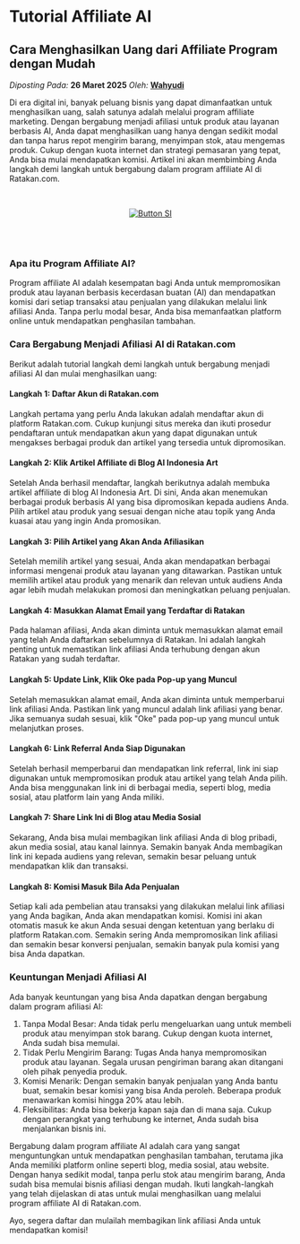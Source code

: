 # Tutorial Affiliate AI

## Cara Menghasilkan Uang dari Affiliate Program dengan Mudah

_Diposting Pada:_ **26 Maret 2025**
_Oleh:_  [**Wahyudi**](../author/wahyudi.html)

Di era digital ini, banyak peluang bisnis yang dapat dimanfaatkan untuk menghasilkan uang, salah satunya adalah melalui program affiliate marketing. Dengan bergabung menjadi afiliasi untuk produk atau layanan berbasis AI, Anda dapat menghasilkan uang hanya dengan sedikit modal dan tanpa harus repot mengirim barang, menyimpan stok, atau mengemas produk. Cukup dengan kuota internet dan strategi pemasaran yang tepat, Anda bisa mulai mendapatkan komisi. Artikel ini akan membimbing Anda langkah demi langkah untuk bergabung dalam program affiliate AI di Ratakan.com.

<br>

<div align = center>
    
[![Button SI]][Link SI]

<br>
<br>
</div>

### Apa itu Program Affiliate AI?

Program affiliate AI adalah kesempatan bagi Anda untuk mempromosikan produk atau layanan berbasis kecerdasan buatan (AI) dan mendapatkan komisi dari setiap transaksi atau penjualan yang dilakukan melalui link afiliasi Anda. Tanpa perlu modal besar, Anda bisa memanfaatkan platform online untuk mendapatkan penghasilan tambahan.

### Cara Bergabung Menjadi Afiliasi AI di Ratakan.com

Berikut adalah tutorial langkah demi langkah untuk bergabung menjadi afiliasi AI dan mulai menghasilkan uang:

#### Langkah 1: Daftar Akun di Ratakan.com

Langkah pertama yang perlu Anda lakukan adalah mendaftar akun di platform Ratakan.com. Cukup kunjungi situs mereka dan ikuti prosedur pendaftaran untuk mendapatkan akun yang dapat digunakan untuk mengakses berbagai produk dan artikel yang tersedia untuk dipromosikan.

#### Langkah 2: Klik Artikel Affiliate di Blog AI Indonesia Art

Setelah Anda berhasil mendaftar, langkah berikutnya adalah membuka artikel affiliate di blog AI Indonesia Art. Di sini, Anda akan menemukan berbagai produk berbasis AI yang bisa dipromosikan kepada audiens Anda. Pilih artikel atau produk yang sesuai dengan niche atau topik yang Anda kuasai atau yang ingin Anda promosikan.

#### Langkah 3: Pilih Artikel yang Akan Anda Afiliasikan

Setelah memilih artikel yang sesuai, Anda akan mendapatkan berbagai informasi mengenai produk atau layanan yang ditawarkan. Pastikan untuk memilih artikel atau produk yang menarik dan relevan untuk audiens Anda agar lebih mudah melakukan promosi dan meningkatkan peluang penjualan.

#### Langkah 4: Masukkan Alamat Email yang Terdaftar di Ratakan

Pada halaman afiliasi, Anda akan diminta untuk memasukkan alamat email yang telah Anda daftarkan sebelumnya di Ratakan. Ini adalah langkah penting untuk memastikan link afiliasi Anda terhubung dengan akun Ratakan yang sudah terdaftar.

#### Langkah 5: Update Link, Klik Oke pada Pop-up yang Muncul

Setelah memasukkan alamat email, Anda akan diminta untuk memperbarui link afiliasi Anda. Pastikan link yang muncul adalah link afiliasi yang benar. Jika semuanya sudah sesuai, klik "Oke" pada pop-up yang muncul untuk melanjutkan proses.

#### Langkah 6: Link Referral Anda Siap Digunakan

Setelah berhasil memperbarui dan mendapatkan link referral, link ini siap digunakan untuk mempromosikan produk atau artikel yang telah Anda pilih. Anda bisa menggunakan link ini di berbagai media, seperti blog, media sosial, atau platform lain yang Anda miliki.

#### Langkah 7: Share Link Ini di Blog atau Media Sosial

Sekarang, Anda bisa mulai membagikan link afiliasi Anda di blog pribadi, akun media sosial, atau kanal lainnya. Semakin banyak Anda membagikan link ini kepada audiens yang relevan, semakin besar peluang untuk mendapatkan klik dan transaksi.

#### Langkah 8: Komisi Masuk Bila Ada Penjualan

Setiap kali ada pembelian atau transaksi yang dilakukan melalui link afiliasi yang Anda bagikan, Anda akan mendapatkan komisi. Komisi ini akan otomatis masuk ke akun Anda sesuai dengan ketentuan yang berlaku di platform Ratakan.com. Semakin sering Anda mempromosikan link afiliasi dan semakin besar konversi penjualan, semakin banyak pula komisi yang bisa Anda dapatkan.

### Keuntungan Menjadi Afiliasi AI

Ada banyak keuntungan yang bisa Anda dapatkan dengan bergabung dalam program afiliasi AI:

1. Tanpa Modal Besar: Anda tidak perlu mengeluarkan uang untuk membeli produk atau menyimpan stok barang. Cukup dengan kuota internet, Anda sudah bisa memulai.
2. Tidak Perlu Mengirim Barang: Tugas Anda hanya mempromosikan produk atau layanan. Segala urusan pengiriman barang akan ditangani oleh pihak penyedia produk.
3. Komisi Menarik: Dengan semakin banyak penjualan yang Anda bantu buat, semakin besar komisi yang bisa Anda peroleh. Beberapa produk menawarkan komisi hingga 20% atau lebih.
4. Fleksibilitas: Anda bisa bekerja kapan saja dan di mana saja. Cukup dengan perangkat yang terhubung ke internet, Anda sudah bisa menjalankan bisnis ini.

Bergabung dalam program affiliate AI adalah cara yang sangat menguntungkan untuk mendapatkan penghasilan tambahan, terutama jika Anda memiliki platform online seperti blog, media sosial, atau website. Dengan hanya sedikit modal, tanpa perlu stok atau mengirim barang, Anda sudah bisa memulai bisnis afiliasi dengan mudah. Ikuti langkah-langkah yang telah dijelaskan di atas untuk mulai menghasilkan uang melalui program affiliate AI di Ratakan.com.

Ayo, segera daftar dan mulailah membagikan link afiliasi Anda untuk mendapatkan komisi!

<!---------------------------------[ Bagian Single Image ]---------------------------------->

[Button SI]: https://qph.cf2.quoracdn.net/main-qimg-f51fc1555b7bd0839d4809594b4ea0ea
[Link SI]: #
